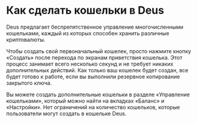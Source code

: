 # Как сделать кошельки в Deus

Deus предлагает беспрепятственное управление многочисленными кошельками, каждый из которых способен хранить различные криптовалюты.

Чтобы создать свой первоначальный кошелек, просто нажмите кнопку «Создать» после перехода по экранам приветствия кошелька. Этот процесс занимает всего несколько секунд и не требует никаких дополнительных действий. Как только ваш кошелек будет создан, все будет готово к работе, если вы выполнили резервное копирование закрытого ключа.

Вы можете создать дополнительные кошельки в разделе «Управление кошельками», который можно найти на вкладках «Баланс» и «Настройки». Нет ограничений на количество кошельков, которые пользователи могут создать в кошельке Deus.
